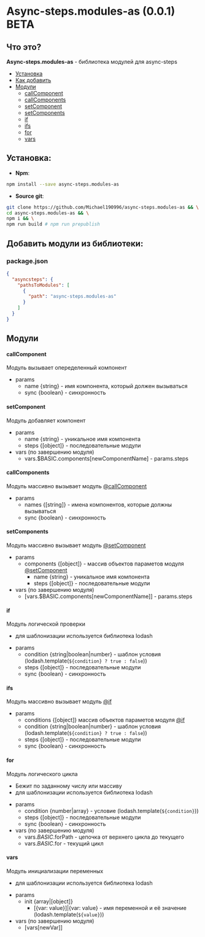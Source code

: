 # Async-steps.modules-as (0.0.1) **BETA**
## Что это?
**Async-steps.modules-as** - библиотека модулей для async-steps
* [Установка](#Установка)
* [Как добавить](#Добавить-модули-из-библиотеки)
* [Модули](#Модули)
  - [callComponent](#callcomponent)
  - [callComponents](#callcomponents)
  - [setComponent](#setcomponent)
  - [setComponents](#setcomponents)
  - [if](#if)
  - [ifs](#ifs)
  - [for](#for)
  - [vars](#vars)
## Установка:
- **Npm**:
```sh
npm install --save async-steps.modules-as
```
- **Source git**:
```sh
git clone https://github.com/Michael190996/async-steps.modules-as && \
cd async-steps.modules-as && \
npm i && \
npm run build # npm run prepublish
```
## Добавить модули из библиотеки:
### package.json
```json
{
  "asyncsteps": {
    "pathsToModules": [
      {
        "path": "async-steps.modules-as"
      }
    ]
  }
}
```
## Модули
#### callComponent
Модуль вызывает опеределенный компонент 
* params
  - name {string} - имя компонента, который должен вызываться
  - sync {boolean} - синхронность
#### setComponent
Модуль добавляет компонент
* params
	- name {string} - уникальное имя компонента
  - steps {[object]} - последовательные модули
* vars (по завершению модуля)
  - vars.$BASIC.components[newComponentName] - params.steps
#### callComponents
Модуль массивно вызывает модуль [@callComponent](#callcomponent)
* params
  - names {[string]} - имена компонентов, которые должны вызываться
  - sync {boolean} - синхронность
#### setComponents 
Модуль массивно вызывает модуль [@setComponent](#setcomponent)
* params
  - components {[object]} - массив объектов параметов модуля [@setComponent](#setcomponent)
    - name {string} - уникальное имя компонента
    - steps {[object]} - последовательные модули
* vars (по завершению модуля)
  - [vars.$BASIC.components[newComponentName]] - params.steps
#### if
Модуль логической проверки
- для шаблонизации используется библиотека lodash 
* params
  - condition {string|boolean|number} - шаблон условия (lodash.template(`${condition} ? true : false`))
  - steps {[object]} - последовательные модули
  - sync {boolean} - синхронность
#### ifs
Модуль массивно вызывает модуль [@if](#if)
* params
  - conditions {[object]} массив объектов параметов модуля [@if](#if)
  - condition {string|boolean|number} - шаблон условия (lodash.template(`${condition} ? true : false`))
  - steps {[object]} - последовательные модули
  - sync {boolean} - синхронность
#### for
Модуль логического цикла
- Бежит по заданному числу или массиву
- для шаблонизации используется библиотека lodash 
* params
  - condition {number|array} - условие (lodash.template(`${condition}`))
  - steps {[object]} - последовательные модули
  - sync {boolean} - синхронность
* vars (по завершению модуля)
  - vars.$BASIC.$forPath - цепочка от верхнего цикла до текущего
  - vars.$BASIC.$for - текущий цикл
#### vars
Модуль инициализации переменных
- для шаблонизации используется библиотека lodash 
* params
  - init {array|[object]}
    - [{var: value}]|{var: value} - имя переменной и её значение (lodash.template(`${value}`))
* vars (по завершению модуля)
  - [vars[newVar]]